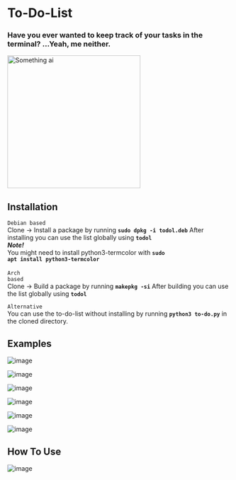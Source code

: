 # To-Do-List

### Have you ever wanted to keep track of your tasks in the terminal? ...Yeah, me neither.

<img src="https://github.com/user-attachments/assets/7e53124d-b362-4fad-af00-ad03633d0ef6" alt="Something ai" width=300px>

## Installation
<code>Debian based</code>
<br>
Clone -> Install a package by running <code>__sudo dpkg -i todol.deb__</code>
   After installing you can use the list globally using <code>__todol__</code>
<br>
   ___Note!___
<br>
   You might need to install python3-termcolor with <code>__sudo apt install python3-termcolor__</code>
<br><br>
<code>Arch based</code>
<br>
Clone -> Build a package by running <code>__makepkg -si__</code>
   After building you can use the list globally using <code>__todol__</code>

<code>Alternative</code>
<br>
You can use the to-do-list without installing by running <code>__python3 to-do.py__</code> in the cloned directory.
   
## Examples

![image](https://github.com/user-attachments/assets/00d86376-1582-4736-88ba-5b50d253de03)

![image](https://github.com/user-attachments/assets/17f61730-72ab-47c2-b61e-ef6fd15e4269)

![image](https://github.com/user-attachments/assets/1dbca0a6-ca57-4292-931d-89f486a69530)

![image](https://github.com/user-attachments/assets/01fb6072-f073-44ce-991e-4b545a8ca14d)

![image](https://github.com/user-attachments/assets/ea944eb9-1b08-41e7-a02e-cd64421724a8)

![image](https://github.com/user-attachments/assets/fdb7c8ee-8000-47b5-9e8a-f1d08badd5b9)

## How To Use
![image](https://github.com/user-attachments/assets/3466a504-52ea-4344-9b39-9aeebd25c851)
